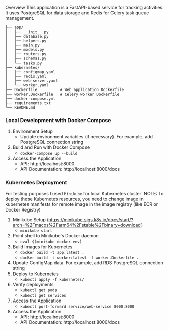 Overview
This application is a FastAPI-based service for tracking activities. It uses PostgreSQL for data storage and Redis for Celery task queue management.

````
├── app/
│   ├── __init__.py
│   ├── database.py         
│   ├── helpers.py          
│   ├── main.py     
│   ├── models.py       
│   ├── routers.py    
│   ├── schemas.py    
│   └── tasks.py    
├── kubernetes/               
│   ├── configmap.yaml
│   ├── redis.yaml
│   ├── web-server.yaml
│   └── worker.yaml
├── Dockerfile          # Web application Dockerfile
├── worker.Dockerfile   # Celery worker Dockerfile
├── docker-compose.yml
├── requirements.txt
└── README.md
````

### Local Development with Docker Compose
1. Environment Setup
    - Update environment variables (if necessary). For example, add PostgreSQL connection string
2. Build and Run with Docker Compose
    - `docker-compose up --build`
3. Access the Application
   - API: http://localhost:8000
   - API Documentation: http://localhost:8000/docs

### Kubernetes Deployment
For testing purposes I used `Minikube` for local Kubernetes cluster.
NOTE: To deploy these Kubernetes resources, you need to change image in kubernetes manifests for remote image in the image registry (like ECR or Docker Registry)
1. Minikube Setup (https://minikube.sigs.k8s.io/docs/start/?arch=%2Fmacos%2Farm64%2Fstable%2Fbinary+download)
    - `minikube start`
2. Point shell to Minikube's Docker daemon 
   - `eval $(minikube docker-env)`
3. Build Images for Kubernetes 
   - `docker build -t app:latest .`
   - `docker build -t worker:latest -f worker.Dockerfile .`
4. Update ConfigMap data. For example, add RDS PostgreSQL connection string
5. Deploy to Kubernetes 
   - `kubectl apply -f kubernetes/`
6. Verify deployments 
   - `kubectl get pods`
   - `kubectl get services`
7. Access the Application
   - `kubectl port-forward service/web-service 8000:8000`
8. Access the Application 
   - API: http://localhost:8000
   - API Documentation: http://localhost:8000/docs